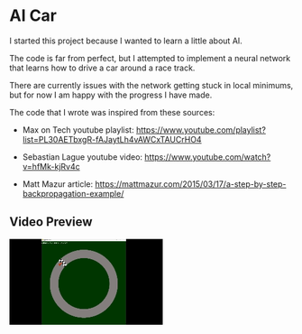 # AI Car

I started this project because I wanted to learn a little about AI.

The code is far from perfect, but I attempted to implement a neural network that learns how to drive a car around a race track.

There are currently issues with the network getting stuck in local minimums, but for now I am happy with the progress I have made.

The code that I wrote was inspired from these sources:

- Max on Tech youtube playlist: https://www.youtube.com/playlist?list=PL30AETbxgR-fAJaytLh4vAWCxTAUCrHO4

- Sebastian Lague youtube video: https://www.youtube.com/watch?v=hfMk-kjRv4c

- Matt Mazur article: https://mattmazur.com/2015/03/17/a-step-by-step-backpropagation-example/

## Video Preview

![sample](preview.gif)
